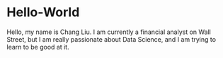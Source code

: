 # Hello-World


Hello, my name is Chang Liu. I am currently a financial analyst on Wall Street, but I am really passionate about Data Science, and I am trying to learn to be good at it. 

